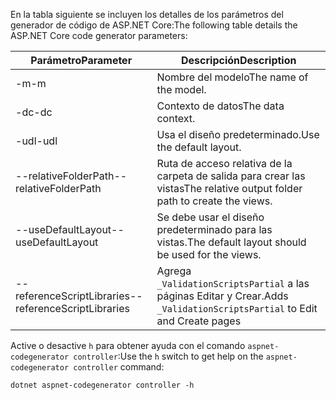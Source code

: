 <span data-ttu-id="44882-101">En la tabla siguiente se incluyen los detalles de los parámetros del generador de código de ASP.NET Core:</span><span class="sxs-lookup"><span data-stu-id="44882-101">The following table details the ASP.NET Core code generator parameters:</span></span>

| <span data-ttu-id="44882-102">Parámetro</span><span class="sxs-lookup"><span data-stu-id="44882-102">Parameter</span></span>               | <span data-ttu-id="44882-103">Descripción</span><span class="sxs-lookup"><span data-stu-id="44882-103">Description</span></span>|
| ----------------- | ------------ |
| <span data-ttu-id="44882-104">-m</span><span class="sxs-lookup"><span data-stu-id="44882-104">-m</span></span>  | <span data-ttu-id="44882-105">Nombre del modelo</span><span class="sxs-lookup"><span data-stu-id="44882-105">The name of the model.</span></span> |
| <span data-ttu-id="44882-106">-dc</span><span class="sxs-lookup"><span data-stu-id="44882-106">-dc</span></span>  | <span data-ttu-id="44882-107">Contexto de datos</span><span class="sxs-lookup"><span data-stu-id="44882-107">The data context.</span></span> |
| <span data-ttu-id="44882-108">-udl</span><span class="sxs-lookup"><span data-stu-id="44882-108">-udl</span></span> | <span data-ttu-id="44882-109">Usa el diseño predeterminado.</span><span class="sxs-lookup"><span data-stu-id="44882-109">Use the default layout.</span></span> |
| <span data-ttu-id="44882-110">--relativeFolderPath</span><span class="sxs-lookup"><span data-stu-id="44882-110">--relativeFolderPath</span></span> | <span data-ttu-id="44882-111">Ruta de acceso relativa de la carpeta de salida para crear las vistas</span><span class="sxs-lookup"><span data-stu-id="44882-111">The relative output folder path to create the views.</span></span> |
| <span data-ttu-id="44882-112">--useDefaultLayout</span><span class="sxs-lookup"><span data-stu-id="44882-112">--useDefaultLayout</span></span> | <span data-ttu-id="44882-113">Se debe usar el diseño predeterminado para las vistas.</span><span class="sxs-lookup"><span data-stu-id="44882-113">The default layout should be used for the views.</span></span> |
| <span data-ttu-id="44882-114">--referenceScriptLibraries</span><span class="sxs-lookup"><span data-stu-id="44882-114">--referenceScriptLibraries</span></span> | <span data-ttu-id="44882-115">Agrega `_ValidationScriptsPartial` a las páginas Editar y Crear.</span><span class="sxs-lookup"><span data-stu-id="44882-115">Adds `_ValidationScriptsPartial` to Edit and Create pages</span></span> |

<span data-ttu-id="44882-116">Active o desactive `h` para obtener ayuda con el comando `aspnet-codegenerator controller`:</span><span class="sxs-lookup"><span data-stu-id="44882-116">Use the `h` switch to get help on the `aspnet-codegenerator controller` command:</span></span>

```console
dotnet aspnet-codegenerator controller -h
```